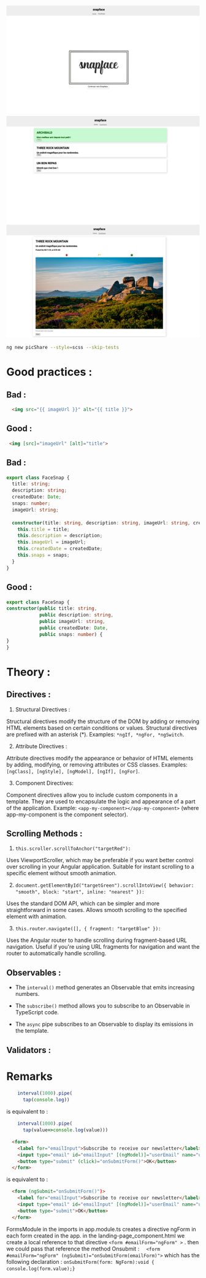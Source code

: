 ![Alt text](src/assets/appScreens/appScreen3.png)
![Alt text](src/assets/appScreens/appScreen2.png)
![Alt text](src/assets/appScreens/appScreen1.png)

```sh
ng new picShare --style=scss --skip-tests

```

# Good practices : 
## Bad :

```html
  <img src="{{ imageUrl }}" alt="{{ title }}">
  ``` 
## Good :
 ```html 
  <img [src]="imageUrl" [alt]="title">
  ```  
## Bad :
```ts
export class FaceSnap {
  title: string;
  description: string;
  createdDate: Date;
  snaps: number;
  imageUrl: string;
  
  constructor(title: string, description: string, imageUrl: string, createdDate: Date, snaps: number) {
    this.title = title;
    this.description = description;
    this.imageUrl = imageUrl;
    this.createdDate = createdDate;
    this.snaps = snaps;
  }
}
```
## Good :
  ```ts
  export class FaceSnap {
  constructor(public title: string,
              public description: string,
              public imageUrl: string,
              public createdDate: Date,
              public snaps: number) {
  }
}
  ```



  # Theory :
  ## Directives :

1. Structural Directives :

Structural directives modify the structure of the DOM by adding or removing HTML elements based on certain conditions or values. Structural directives are prefixed with an asterisk (*).
Examples: `*ngIf, *ngFor, *ngSwitch`.

2. Attribute Directives :

Attribute directives modify the appearance or behavior of HTML elements by adding, modifying, or removing attributes or CSS classes.
Examples: `[ngClass], [ngStyle], [ngModel], [ngIf], [ngFor]`.

3. Component Directives:

Component directives allow you to include custom components in a template. They are used to encapsulate the logic and appearance of a part of the application.
Example: `<app-my-component></app-my-component>` (where app-my-component is the component selector).

## Scrolling Methods :
1. ``` this.scroller.scrollToAnchor("targetRed"): ```

Uses ViewportScroller, which may be preferable if you want better control over scrolling in your Angular application.
Suitable for instant scrolling to a specific element without smooth animation.


2. ``` document.getElementById("targetGreen").scrollIntoView({ behavior: "smooth", block: "start", inline: "nearest" }): ```


Uses the standard DOM API, which can be simpler and more straightforward in some cases.
Allows smooth scrolling to the specified element with animation.

3. ``` this.router.navigate([], { fragment: "targetBlue" }): ```

Uses the Angular router to handle scrolling during fragment-based URL navigation.
Useful if you're using URL fragments for navigation and want the router to automatically handle scrolling.

## Observables :

- The `interval()` method generates an Observable that emits increasing numbers.

- The `subscribe()` method allows you to subscribe to an Observable in TypeScript code.

- The `async` pipe subscribes to an Observable to display its emissions in the template.


## Validators : 

# Remarks

```js 
    interval(1000).pipe(
      tap(console.log))
```
is equivalent to :
```js 
    interval(1000).pipe(
      tap(value=>console.log(value)))
```


```html 
  <form>
    <label for="emailInput">Subscribe to receive our newsletter</label>
    <input type="email" id="emailInput" [(ngModel)]="userEmail" name="userEmail">
    <button type="submit" (click)="onSubmitForm()">OK</button>
  </form>
```
is equivalent to :
```html
  <form (ngSubmit="onSubmitForm()")> 
    <label for="emailInput">Subscribe to receive our newsletter</label>
    <input type="email" id="emailInput" [(ngModel)]="userEmail" name="userEmail">
    <button type="submit">OK</button>
  </form>
```

  FormsModule in the imports in app.module.ts creates a directive ngForm in each form created in the app. in the landing-page_component.html we create a local reference to that directive ``` <form #emailForm="ngForm" > ``` . then we could pass that reference the method Onsubmit :
  ```   <form #emailForm="ngForm" (ngSubmit)="onSubmitForm(emailForm)"> ``` 
  which has the following declaration : 
  ``` onSubmitForm(form: NgForm):void { console.log(form.value);} ```

